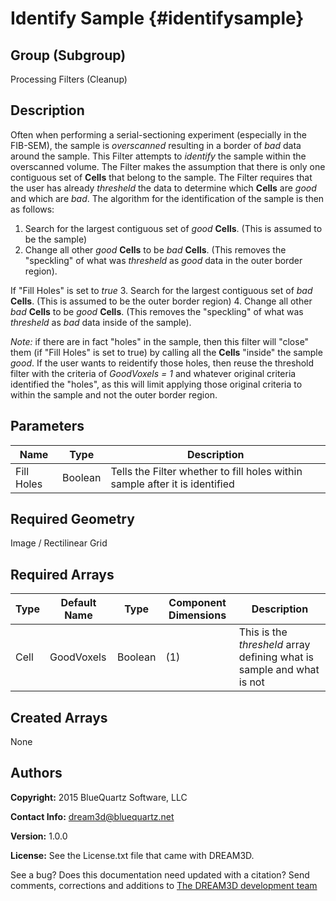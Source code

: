 Identify Sample {#identifysample}
=============

## Group (Subgroup) ##
Processing Filters (Cleanup)

## Description ##
Often when performing a serial-sectioning experiment (especially in the FIB-SEM), the sample is *overscanned* resulting in a border of *bad* data around the sample.  This Filter attempts to _identify_ the sample within the overscanned volume.  The Filter makes the assumption that there is only one contiguous set of **Cells** that belong to the sample.  The Filter requires that the user has already *thresheld* the data to determine which **Cells** are *good* and which are *bad*.  The algorithm for the identification of the sample is then as follows:

1. Search for the largest contiguous set of *good* **Cells**. (This is assumed to be the sample)  
2. Change all other *good* **Cells**  to be *bad* **Cells**.  (This removes the "speckling" of what was *thresheld* as *good* data in the outer border region).

If "Fill Holes" is set to *true*
3. Search for the largest contiguous set of *bad* **Cells**. (This is assumed to be the outer border region)
4. Change all other *bad* **Cells**  to be *good* **Cells**.  (This removes the "speckling" of what was *thresheld* as *bad* data inside of the sample).

*Note:* if there are in fact "holes" in the sample, then this filter will "close" them (if "Fill Holes" is set to true) by calling all the **Cells** "inside" the sample *good*.  If the user wants to reidentify those holes, then reuse the threshold filter with the criteria of *GoodVoxels = 1* and whatever original criteria identified the "holes", as this will limit applying those original criteria to within the sample and not the outer border region.

## Parameters ##
| Name | Type | Description |
|------|------|------|
| Fill Holes | Boolean | Tells the Filter whether to fill holes within sample after it is identified |

## Required Geometry ##
Image / Rectilinear Grid

## Required Arrays ##
| Type | Default Name | Type | Component Dimensions | Description |
|------|--------------|-------------|---------|-----|
| Cell | GoodVoxels | Boolean | (1) | This is the *thresheld* array defining what is sample and what is not |

## Created Arrays ##
None

## Authors ##
**Copyright:** 2015 BlueQuartz Software, LLC

**Contact Info:** dream3d@bluequartz.net

**Version:** 1.0.0

**License:**  See the License.txt file that came with DREAM3D.




See a bug? Does this documentation need updated with a citation? Send comments, corrections and additions to [The DREAM3D development team](mailto:dream3d@bluequartz.net?subject=Documentation%20Correction)

